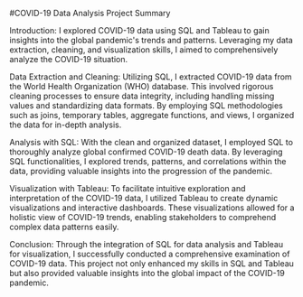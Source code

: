 #COVID-19 Data Analysis Project Summary


Introduction:
I explored COVID-19 data using SQL and Tableau to gain insights into the global pandemic's trends and patterns. Leveraging my data extraction, cleaning, and visualization skills, I aimed to comprehensively analyze the COVID-19 situation.

Data Extraction and Cleaning:
Utilizing SQL, I extracted COVID-19 data from the World Health Organization (WHO) database. This involved rigorous cleaning processes to ensure data integrity, including handling missing values and standardizing data formats. By employing SQL methodologies such as joins, temporary tables, aggregate functions, and views, I organized the data for in-depth analysis.

Analysis with SQL:
With the clean and organized dataset, I employed SQL to thoroughly analyze global confirmed COVID-19 death data. By leveraging SQL functionalities, I explored trends, patterns, and correlations within the data, providing valuable insights into the progression of the pandemic.

Visualization with Tableau:
To facilitate intuitive exploration and interpretation of the COVID-19 data, I utilized Tableau to create dynamic visualizations and interactive dashboards. These visualizations allowed for a holistic view of COVID-19 trends, enabling stakeholders to comprehend complex data patterns easily.

Conclusion:
Through the integration of SQL for data analysis and Tableau for visualization, I successfully conducted a comprehensive examination of COVID-19 data. This project not only enhanced my skills in SQL and Tableau but also provided valuable insights into the global impact of the COVID-19 pandemic.
